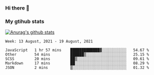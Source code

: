 ### Hi there 👋

### My gtihub stats

[![Anurag's github stats](https://github-readme-stats.vercel.app/api?username=gaozhidong)](https://github.com/gaozhidong/github-readme-stats)

<!--START_SECTION:waka-->
```text
Week: 13 August, 2021 - 19 August, 2021

JavaScript   1 hr 57 mins    █████████████▓░░░░░░░░░░░   54.67 % 
Other        54 mins         ██████▒░░░░░░░░░░░░░░░░░░   25.15 % 
SCSS         20 mins         ██▒░░░░░░░░░░░░░░░░░░░░░░   09.61 % 
Markdown     17 mins         ██░░░░░░░░░░░░░░░░░░░░░░░   08.29 % 
JSON         2 mins          ▒░░░░░░░░░░░░░░░░░░░░░░░░   01.32 % 
```
<!--END_SECTION:waka-->
